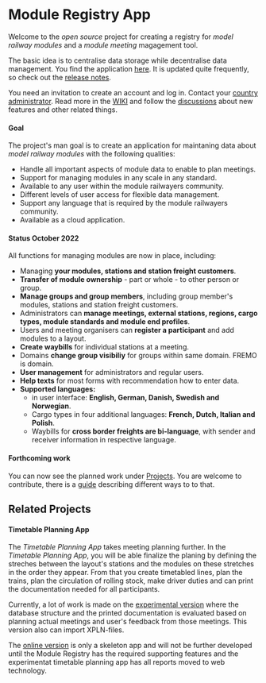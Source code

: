 # Module Registry App
Welcome to the *open source* project for creating a registry for *model railway modules*
and a *module meeting* magagement tool.

The basic idea is to centralise data storage while decentralise data management. 
You find the application [here](https://moduleregistry.azurewebsites.net/). 
It is updated quite frequently, so check out the [release notes](https://github.com/tellurianinteractive/Tellurian.Trains.ModulesRegistryApp/blob/master/RELEASENOTES.md).

You need an invitation to create an account and log in. Contact your [country administrator](https://moduleregistry.azurewebsites.net/contacts). 
Read more in the [WIKI](https://github.com/tellurianinteractive/Tellurian.Trains.ModulesRegistryApp/wiki) and
follow the [discussions](https://github.com/tellurianinteractive/Tellurian.Trains.ModulesRegistryApp/discussions) about new features and other related things.

#### Goal
The project's man goal is to create an application 
for maintaning data about *model railway modules* with the following qualities:
- Handle all important aspects of module data to enable to plan meetings.
- Support for managing modules in any scale in any standard.
- Available to any user within the module railwayers community.
- Different levels of user access for flexible data management.
- Support any language that is required by the module railwayers community.
- Available as a cloud application.

#### Status October 2022
All functions for managing modules are now in place, including:
* Managing **your modules, stations and station freight customers**.
* **Transfer of module ownership** - part or whole - to other person or group.
* **Manage groups and group members**, including group member's modules, stations and station freight customers.
* Administrators can **manage meetings, external stations, regions, cargo types, module standards and module end profiles**.
* Users and meeting organisers can **register a participant** and add modules to a layout.
* **Create waybills** for individual stations at a meeting. 
* Domains **change group visibiliy** for groups within same domain. FREMO is domain.
* **User management** for administrators and regular users.
* **Help texts** for most forms with recommendation how to enter data.
* **Supported languages:**
  * in user interface: **English, German, Danish, Swedish and Norwegian**.
  * Cargo types in four additional languages: **French, Dutch, Italian and Polish**.
  * Waybills for **cross border freights are bi-language**, with sender and receiver information in respective language.

#### Forthcoming work
You can now see the planned work under [Projects](https://github.com/tellurianinteractive/Tellurian.Trains.ModulesRegistryApp/projects/2). 
You are welcome to contribute, there is a [guide](https://github.com/tellurianinteractive/Tellurian.Trains.ModulesRegistryApp/blob/master/CONTRIBUTING.md) describing different ways to to that.

## Related Projects
#### Timetable Planning App
The *Timetable Planning App* takes meeting planning further.
In the *Timetable Planning App*, you will be able finalize the planing by defining the streches 
between the layout's stations and the modules on these stretches in the order they appear.
From that you create timetabled lines, 
plan the trains, plan the circulation of rolling stock, 
make driver duties and can print the documentation needed for all participants.

Currently, a lot of work is made on the [experimental version](https://github.com/fjallemark/TimetablePlanningApp) 
where the database structure and the printed documentation is evaluated
based on planning actual meetings and user's feedback from those meetings. 
This version also can import XPLN-files.

The [online version](https://github.com/tellurianinteractive/Tellurian.Trains.TimetablePlanningApp) is only a skeleton app and
will not be further developed until the Module Registry has the required supporting features and the experimentat timetable planning app has
all reports moved to web technology.
